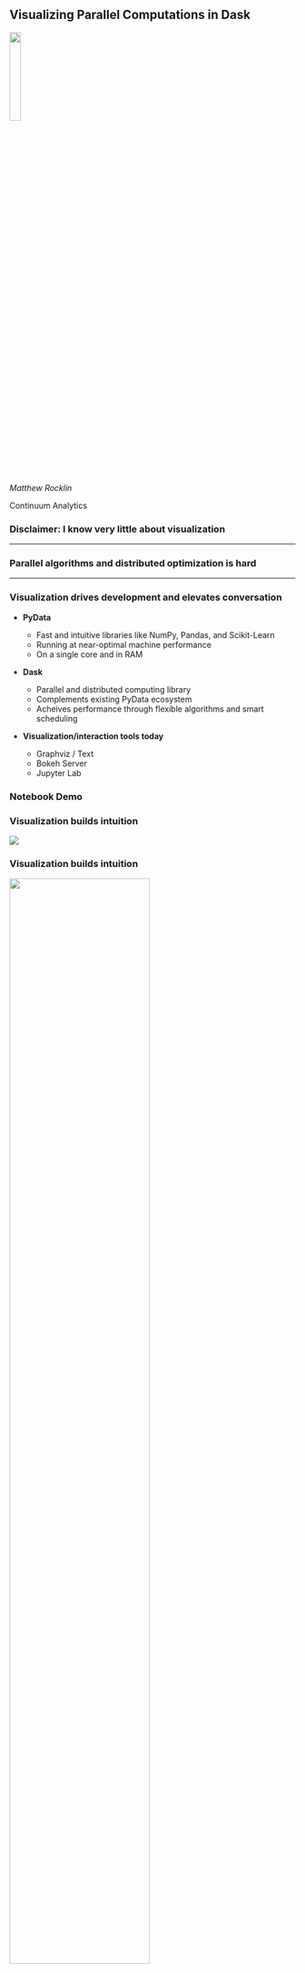 Visualizing Parallel Computations in Dask
-----------------------------------------

<img src="images/dask_icon.svg" width=20%>

*Matthew Rocklin*

Continuum Analytics


### Disclaimer:  I know very little about visualization

<hr>

### Parallel algorithms and distributed optimization is hard

<hr>

### Visualization drives development and elevates conversation


*  **PyData**

    *  Fast and intuitive libraries like NumPy, Pandas, and Scikit-Learn
    *  Running at near-optimal machine performance
    *  On a single core and in RAM

*  **Dask**

    *  Parallel and distributed computing library
    *  Complements existing PyData ecosystem
    *  Acheives performance through flexible algorithms and smart scheduling

*   **Visualization/interaction tools today**

    *   Graphviz / Text
    *   Bokeh Server
    *   Jupyter Lab


### Notebook Demo


### Visualization builds intuition

<img src="images/linear-reduction.svg">


### Visualization builds intuition

<img src="images/tree-reduction.svg" width="70%">


### Image Pipeline at Brookhaven

<img src="images/bnl-image-pipeline.svg">

*Credit: [Dan Allan](https://github.com/danielballan)*



*   **Visualization** ...

    *   Builds intuition around parallel algorithms
    *   Relaxes user anxiety with feedback

*   **But distributed computing is more complex**

    *   Information scattered throughout the cluster
    *   Communication costs, serialization, disk reads, etc..
    *   Different workers with different data, load, and capabilities
    *   Asynchronous execution

<img src="images/fg-simple.svg">

<img src="images/computer-tower.svg" width="15%">
<img src="images/computer-tower.svg" width="15%">


*   **What Dask needed:**

    *   Customized / Bespoke Visuals
    *   Responsive real-time streaming updates
    *   Powerful client-side rendering (10k-100k elements)
    *   Easy to develop for non-web developers

*   **Bokeh**

    *   Python library for interactive visualizations on the web
    *   Use in a notebook, embed in static HTML, or use with Bokeh Server...  [example](http://bokeh.pydata.org/en/latest/docs/gallery/periodic.html)

*   **Bokeh Server**

    *   Bokeh Server maintains shared state between the Python server and web
        client

<img src="http://bokeh.pydata.org/en/latest/_static/images/logo.png">


### Setup Data Source

    from bokeh.models import ColumnDataSource
    tasks = ColumnDataSource({'start': [], 'stop': [], 'color': [],
                              'worker': [], 'name': []})

### Construct Plot around Data Source

    from bokeh.plotting import figure
    plot = figure(title='Task Stream')
    plot.rect(source=tasks, x='start', y='stop', color='color', y='worker')
    plot.text(source=tasks, x='start', y='stop', text='name')

### Push to Data Source on Server

    while True:
        collect_diagnostics_data()
        tasks.update({'start': [...], 'stop': [...], 'color': [...],
                      'worker': [...], 'name': [...]})

<img src="http://bokeh.pydata.org/en/latest/_static/images/logo.png">


<img src="https://raw.githubusercontent.com/dask/dask-org/master/images/daskboard.gif" alt="Dask Dashboard" width="100%">

.


<img src="https://raw.githubusercontent.com/dask/dask-org/master/images/daskboard.gif" alt="Dask Dashboard" width="100%">

About 700 lines of Python code


### Cluster Demonstration


### Benefits

*   Users understand and optimize performance
*   Developers understand and optimize performance
*   Engages users (reduces anxiety)
*   Elevates conversation with developers
*   Extensible (few hours)

<img src="https://github.com/dask/dask-org/blob/master/images/bokeh-task-stream.gif?raw=true" width="50%">


### User - Developer Communication

*   **Q**: *I tried to do ______ ______ ______ and it was slow.  Why?*
*   **A**: *I have no idea.*


### User - Developer Communication

*   **Q**: *I tried a groupby/aggregation with many groups and it was slow.
    Here is a picture:*

<img src="images/dashboard-report-1.png" alt="Dask workload from issue">

*   Communication heavy (lots of red)
*   Stragglers at the end of the computation (lots of white)
*   Thrashing communication on some nodes (upper left)



### Not Enough Screen Space

<img src="https://raw.githubusercontent.com/dask/dask-org/master/images/daskboard.gif" alt="Dask Dashboard" width="100%">


<img src="https://avatars3.githubusercontent.com/u/7388996?v=3&s=200"
alt="Jupyter Logo">

*   Jupyter Lab

    *  Interactive Development Environment
    *  Combines Notebook, Console, Editor, Plotting interface in one
    *  Also pluggable for extensions

*   JupyterLab + Dask + Bokeh

    *  Custom extension for Dask diagnostics
    *  Took about a week to learn and integrate
    *  Mostly cleaning up things in Bokeh
    *  Time to add new plots is now a few hours

*Credit: Work by [Luke Canavan](https://github.com/canavandl)*


<img
src="https://raw.githubusercontent.com/dask/dask-org/master/images/dask-jupyterlab-2.png"
alt="Dask JupyterLab" width="100%">


<img
src="https://raw.githubusercontent.com/dask/dask-org/master/images/dask-jupyterlab-1.png"
alt="Dask JupyterLab" width="100%">


### Final Thoughts

*   **Dask provides parallelism for Python**
    *   Parallel NumPy, Pandas, Scikit-Learn, etc. at scale
    *   Built on an computational task scheduler
*   **Visualization enhances computational systems**
    *   Builds intuition for parallel algorithms
    *   Comforts users with feedback
    *   Alerts developers to performance problems
    *   Elevates level of conversation


### Other talks about Dask

*   [SciPy - July, 2016](https://www.youtube.com/watch?v=PAGjm4BMKlk):

    Overview, custom algorithms, some machine learning

*   [PyData DC - October 2016](https://www.youtube.com/watch?v=EEfI-11itn0):

    Fine-grained parallelism, scheduling motivation and heuristics

*   Plotcon - November, 2016:

    Visualization of distributed systems

*I recently tweeted these slides under [@mrocklin](https://twitter.com/mrocklin)*


### Acknowledgements

*   Bokeh: [bokeh.pydata.org](http://bokeh.pydata.org/en/latest/)
*   JupyterLab: [github.com/jupyterlab](https://github.com/jupyterlab/jupyterlab)
*   Dask: [dask.pydata.org](http://dask.pydata.org/en/latest/)

<hr>

### Questions?

<img src="images/grid_search_schedule.gif" width="100%">
